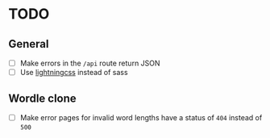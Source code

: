 # TODO

## General
- [ ] Make errors in the `/api` route return JSON
- [ ] Use [lightningcss](https://lightningcss.dev/) instead of sass

## Wordle clone
- [ ] Make error pages for invalid word lengths have a status of `404` instead of `500`
